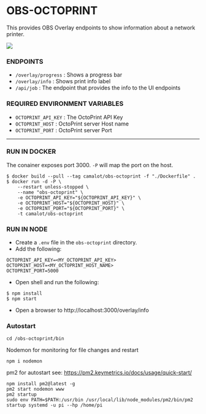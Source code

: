 # OBS-OCTOPRINT

This provides OBS Overlay endpoints to show information about a network printer.

![](https://i.imgur.com/f0vJDcy.png)

### ENDPOINTS
 - `/overlay/progress` : Shows a progress bar
 - `/overlay/info` : Shows print info label
 - `/api/job` : The endpoint that provides the info to the UI endpoints

### REQUIRED ENVIRONMENT VARIABLES

- `OCTOPRINT_API_KEY` : The OctoPrint API Key
- `OCTOPRINT_HOST` : OctoPrint server Host name
- `OCTOPRINT_PORT` : OctoPrint server Port

---

### RUN IN DOCKER

The conainer exposes port 3000. `-P` will map the port on the host.

```shell
$ docker build --pull --tag camalot/obs-octoprint -f "./Dockerfile" .
$ docker run -d -P \
	--restart unless-stopped \
	--name "obs-octoprint" \
	-e OCTOPRINT_API_KEY="${OCTOPRINT_API_KEY}" \
	-e OCTOPRINT_HOST="${OCTOPRINT_HOST}" \
	-e OCTOPRINT_PORT="${OCTOPRINT_PORT}" \
	-t camalot/obs-octoprint
```

### RUN IN NODE

- Create a `.env` file in the `obs-octoprint` directory. 
- Add the following:
```
OCTOPRINT_API_KEY=<MY_OCTOPRINT_API_KEY>
OCTOPRINT_HOST=<MY_OCTOPRINT_HOST_NAME>
OCTOPRINT_PORT=5000
```
- Open shell and run the following:
```shell
$ npm install
$ npm start
```
- Open a browser to http://localhost:3000/overlay/info


### Autostart
```
cd /obs-octoprint/bin
```
Nodemon for monitoring for file changes and restart
```
npm i nodemon
```

pm2 for autostart see: https://pm2.keymetrics.io/docs/usage/quick-start/

```
npm install pm2@latest -g
pm2 start nodemon www
pm2 startup
sudo env PATH=$PATH:/usr/bin /usr/local/lib/node_modules/pm2/bin/pm2 startup systemd -u pi --hp /home/pi
```
